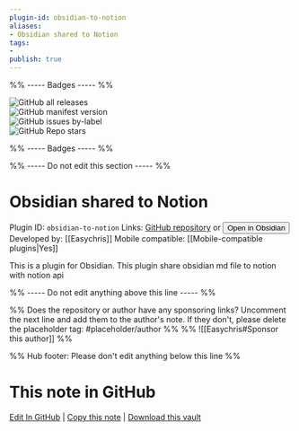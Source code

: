 ```yaml
---
plugin-id: obsidian-to-notion
aliases:
- Obsidian shared to Notion
tags: 
- 
publish: true
---
```


%% ----- Badges ----- %%

![GitHub all releases](https://img.shields.io/github/downloads/Easychris/obsidian-to-notion/total?color=573E7A&logo=github&style=for-the-badge)   
![GitHub manifest version](https://img.shields.io/github/manifest-json/v/Easychris/obsidian-to-notion?color=573E7A&logo=github&style=for-the-badge)   
![GitHub issues by-label](https://img.shields.io/github/issues/Easychris/obsidian-to-notion/help%20wanted?color=573E7A&logo=github&style=for-the-badge)   
![GitHub Repo stars](https://img.shields.io/github/stars/Easychris/obsidian-to-notion?color=573E7A&logo=github&style=for-the-badge)

%% ----- Badges ----- %%

%% ----- Do not edit this section ----- %%

# Obsidian shared to Notion

Plugin ID: `obsidian-to-notion`
Links: [GitHub repository](https://github.com/Easychris/obsidian-to-notion) or [<button id=HH>Open in Obsidian</button>](obsidian://show-plugin?id=obsidian-to-notion)
Developed by: [[Easychris]]
Mobile compatible: [[Mobile-compatible plugins|Yes]]

This is a  plugin for Obsidian. This plugin share obsidian md  file to notion with notion api

%% ----- Do not edit anything above this line ----- %% 

%% Does the repository or author have any sponsoring links? Uncomment the next line and add them to the author's note. If they don't, please delete the placeholder tag: #placeholder/author %%
%% ![[Easychris#Sponsor this author]] %%

%% Hub footer: Please don't edit anything below this line %%

# This note in GitHub

<span class="git-footer">[Edit In GitHub](https://github.dev/obsidian-community/obsidian-hub/blob/main/02%20-%20Community%20Expansions/02.05%20All%20Community%20Expansions/Plugins/obsidian-to-notion.md "git-hub-edit-note") | [Copy this note](https://raw.githubusercontent.com/obsidian-community/obsidian-hub/main/02%20-%20Community%20Expansions/02.05%20All%20Community%20Expansions/Plugins/obsidian-to-notion.md "git-hub-copy-note") | [Download this vault](https://github.com/obsidian-community/obsidian-hub/archive/refs/heads/main.zip "git-hub-download-vault") </span>
